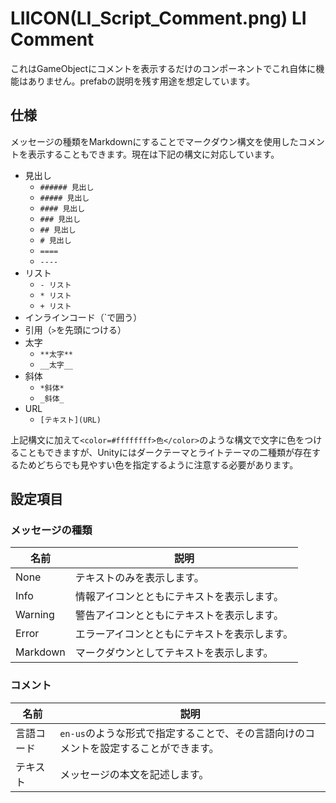 # LIICON(LI_Script_Comment.png) LI Comment

これはGameObjectにコメントを表示するだけのコンポーネントでこれ自体に機能はありません。prefabの説明を残す用途を想定しています。

## 仕様

メッセージの種類をMarkdownにすることでマークダウン構文を使用したコメントを表示することもできます。現在は下記の構文に対応しています。

- 見出し
  - `###### 見出し`
  - `##### 見出し`
  - `#### 見出し`
  - `### 見出し`
  - `## 見出し`
  - `# 見出し`
  - `====`
  - `----`
- リスト
  - `- リスト`
  - `* リスト`
  - `+ リスト`
- インラインコード（`で囲う）
- 引用（`>`を先頭につける）
- 太字
  - `**太字**`
  - `__太字__`
- 斜体
  - `*斜体*`
  - `_斜体_`
- URL
  - `[テキスト](URL)`

上記構文に加えて`<color=#ffffffff>色</color>`のような構文で文字に色をつけることもできますが、Unityにはダークテーマとライトテーマの二種類が存在するためどちらでも見やすい色を指定するように注意する必要があります。

## 設定項目

### メッセージの種類

|名前|説明|
|-|-|
|None|テキストのみを表示します。|
|Info|情報アイコンとともにテキストを表示します。|
|Warning|警告アイコンとともにテキストを表示します。
|Error|エラーアイコンとともにテキストを表示します。|
|Markdown|マークダウンとしてテキストを表示します。|

### コメント

|名前|説明|
|-|-|
|言語コード|`en-us`のような形式で指定することで、その言語向けのコメントを設定することができます。|
|テキスト|メッセージの本文を記述します。|
